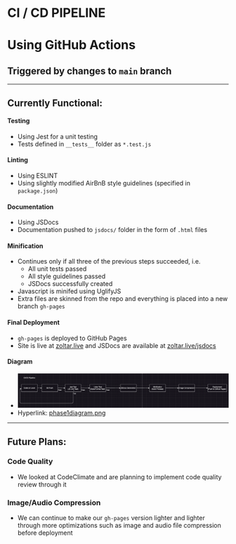 # CI / CD PIPELINE

# Using GitHub Actions
## Triggered by changes to `main` branch
----
## Currently Functional:

#### Testing
- Using Jest for a unit testing
- Tests defined in `__tests__` folder as `*.test.js`

#### Linting
- Using ESLINT
- Using slightly modified AirBnB style guidelines (specified in `package.json`)

#### Documentation
- Using JSDocs
- Documentation pushed to `jsdocs/` folder in the form of `.html` files

#### Minification
- Continues only if all three of the previous steps succeeded, i.e.
    * All unit tests passed
    * All style guidelines passed
    * JSDocs successfully created
- Javascript is minifed using UglifyJS
- Extra files are skinned from the repo and everything is placed into a new branch `gh-pages`

#### Final Deployment
- `gh-pages` is deployed to GitHub Pages
- Site is live at [zoltar.live](https://zoltar.live) and JSDocs are available at [zoltar.live/jsdocs](https://zoltar.live/jsdocs)

#### Diagram
- ![diagram of pipeline](phase1diagram.png)
- Hyperlink: [phase1diagram.png](phase1diagram.png)
----
## Future Plans:

### Code Quality
- We looked at CodeClimate and are planning to implement code quality review through it

### Image/Audio Compression
- We can continue to make our `gh-pages` version lighter and lighter through more optimizations such as image and audio file compression before deployment

